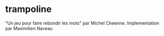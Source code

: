 # trampoline

"Un jeu pour faire rebondir les mots" par Michel Cheenne.
Implementation par Maximilien Naveau

